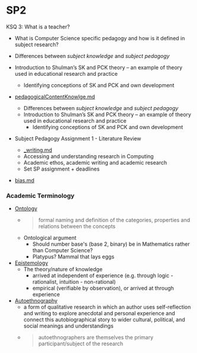 SP2
===

KSQ 3: What is a teacher?



* What is Computer Science specific pedagogy and how is it defined in subject research?
* Differences between _subject knowledge_ and _subject pedagogy_
* Introduction to Shulman’s SK and PCK theory – an example of theory used in educational research and practice
    * Identifying conceptions of SK and PCK and own development




* [pedagogicalContentKnowlge.md](./pedagogicalContentKnowlge.md)
    * Differences between _subject knowledge_ and _subject pedagogy_
    * Introduction to Shulman’s SK and PCK theory – an example of theory used in educational research and practice
        * Identifying conceptions of SK and PCK and own development


* Subject Pedagogy Assignment 1 - Literature Review
    * [_writing.md](./_writing.md)
    * Accessing and understanding research in Computing
    * Academic ethos, academic writing and academic research
    * Set SP assignment + deadlines

* [bias.md](./bias.md)


### Academic Terminology

* [Ontology](https://en.wikipedia.org/wiki/Ontology_(information_science))
    * > formal naming and definition of the categories, properties and relations between the concepts
    * Ontological argument
        * Should number base's (base 2, binary) be in Mathematics rather than Computer Science?
        * Platypus? Mammal that lays eggs
* [Epistemology](https://en.wikipedia.org/wiki/Epistemology)
    * The theory/nature of knowledge
        * arrived at independent of experience (e.g. through logic - rationalist, intuition - non-rational)
        * empirical (verifiable by observation), or arrived at through experience
* [Autoethnography](https://en.wikipedia.org/wiki/Autoethnography)
    * a form of qualitative research in which an author uses self-reflection and writing to explore anecdotal and personal experience and connect this autobiographical story to wider cultural, political, and social meanings and understandings
    * > autoethnographers are themselves the primary participant/subject of the research

